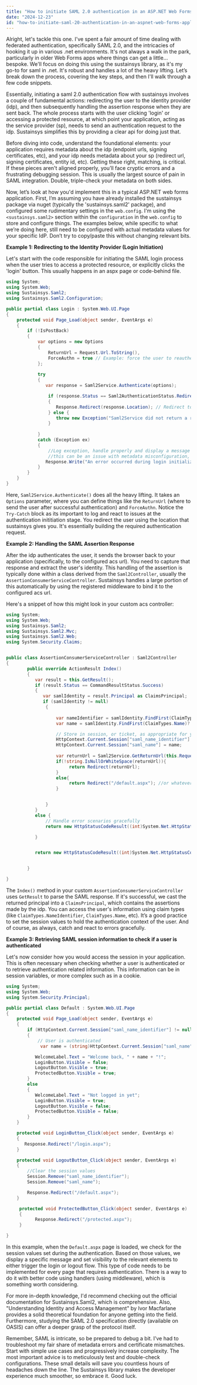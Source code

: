 ```yaml
---
title: "How to initiate SAML 2.0 authentication in an ASP.NET Web Forms application using Sustainsys?"
date: "2024-12-23"
id: "how-to-initiate-saml-20-authentication-in-an-aspnet-web-forms-application-using-sustainsys"
---
```


Alright, let's tackle this one. I've spent a fair amount of time dealing with federated authentication, specifically SAML 2.0, and the intricacies of hooking it up in various .net environments. It's not always a walk in the park, particularly in older Web Forms apps where things can get a little… bespoke. We'll focus on doing this using the sustainsys library, as it's my go-to for saml in .net. It's robust and handles a lot of the heavy lifting. Let’s break down the process, covering the key steps, and then I'll walk through a few code snippets.

Essentially, initiating a saml 2.0 authentication flow with sustainsys involves a couple of fundamental actions: redirecting the user to the identity provider (idp), and then subsequently handling the assertion response when they are sent back. The whole process starts with the user clicking 'login' or accessing a protected resource, at which point your application, acting as the service provider (sp), needs to send an authentication request to the idp. Sustainsys simplifies this by providing a clear api for doing just that.

Before diving into code, understand the foundational elements: your application requires metadata about the idp (endpoint urls, signing certificates, etc), and your idp needs metadata about your sp (redirect url, signing certificates, entity id, etc). Getting these right, matching, is critical. If these pieces aren't aligned properly, you’ll face cryptic errors and a frustrating debugging session. This is usually the largest source of pain in SAML integration. Double, triple-check your metadata on both sides.

Now, let’s look at how you'd implement this in a typical ASP.NET web forms application. First, I’m assuming you have already installed the sustainsys package via nuget (typically the 'sustainsys.saml2' package), and configured some rudimentary settings in the `web.config`. I'm using the `<sustainsys.saml2>` section within the `configuration` in the `web.config` to store and configure things. The examples below, while specific to what we’re doing here, still need to be configured with actual metadata values for your specific IdP. Don’t try to copy/paste this without changing relevant bits.

**Example 1: Redirecting to the Identity Provider (Login Initiation)**

Let's start with the code responsible for initiating the SAML login process when the user tries to access a protected resource, or explicitly clicks the 'login' button. This usually happens in an aspx page or code-behind file.

```csharp
using System;
using System.Web;
using Sustainsys.Saml2;
using Sustainsys.Saml2.Configuration;

public partial class Login : System.Web.UI.Page
{
    protected void Page_Load(object sender, EventArgs e)
    {
        if (!IsPostBack)
        {
            var options = new Options
            {
                ReturnUrl = Request.Url.ToString(),
                ForceAuthn = true // Example: force the user to reauthenticate on every login
            };
            
            try
            {
               var response = Saml2Service.Authenticate(options);

                if (response.Status == Saml2AuthenticationStatus.Redirect)
                {
                   Response.Redirect(response.Location); // Redirect to IDP
                } else {
                   throw new Exception("Saml2Service did not return a redirect");
                }
               
            }
            catch (Exception ex)
            {
                //Log exception, handle properly and display a message for the user
                //this can be an issue with metadata misconfiguration, for instance
               Response.Write("An error occurred during login initialization: " + ex.Message);
            }
        }
    }
}
```

Here, `Saml2Service.Authenticate()` does all the heavy lifting. It takes an `Options` parameter, where you can define things like the `ReturnUrl` (where to send the user after successful authentication) and `ForceAuthn`. Notice the `Try-Catch` block as its important to log and react to issues at the authentication inititiation stage. You redirect the user using the location that sustainsys gives you. It's essentially building the required authentication request.

**Example 2: Handling the SAML Assertion Response**

After the idp authenticates the user, it sends the browser back to your application (specifically, to the configured acs url). You need to capture that response and extract the user's identity. This handling of the assertion is typically done within a class derived from the `Saml2Controller`, usually the `AssertionConsumerServiceController`. Sustainsys handles a large portion of this automatically by using the registered middleware to bind it to the configured acs url.

Here's a snippet of how this might look in your custom acs controller:

```csharp
using System;
using System.Web;
using Sustainsys.Saml2;
using Sustainsys.Saml2.Mvc;
using Sustainsys.Saml2.Web;
using System.Security.Claims;


public class AssertionConsumerServiceController : Saml2Controller
{
        public override ActionResult Index()
        {
           var result = this.GetResult();
           if (result.Status == CommandResultStatus.Success)
           {
              var samlIdentity = result.Principal as ClaimsPrincipal;
              if (samlIdentity != null)
               {
                  
                   var nameIdentifier = samlIdentity.FindFirst(ClaimTypes.NameIdentifier)?.Value; // Example retrieval of a Name Identifier
                   var name = samlIdentity.FindFirst(ClaimTypes.Name)?.Value; // Example retrieval of a name

                   // Store in session, or ticket, as appropriate for your specific app. 
                   HttpContext.Current.Session["saml_name_identifier"] = nameIdentifier;
                   HttpContext.Current.Session["saml_name"] = name;
                   
                   var returnUrl = Saml2Service.GetReturnUrl(this.Request);
                   if(!string.IsNullOrWhiteSpace(returnUrl)){
                        return Redirect(returnUrl);
                   }
                   else{
                        return Redirect("/default.aspx"); //or whatever the default is when no returnUrl was sent
                   }


               }
           }
           else {
               // Handle error scenarios gracefully
               return new HttpStatusCodeResult((int)System.Net.HttpStatusCode.InternalServerError, "Saml authentication failed");

           }


           return new HttpStatusCodeResult((int)System.Net.HttpStatusCode.InternalServerError, "Invalid controller handling");


        }

}
```

The `Index()` method in your custom `AssertionConsumerServiceController` uses `GetResult` to parse the SAML response. If it's successful, we cast the returned principal into a `ClaimsPrincipal`, which contains the assertions made by the idp. You can access the user's information using claim types (like `ClaimTypes.NameIdentifier`, `ClaimTypes.Name`, etc). It’s a good practice to set the session values to hold the authentication context of the user. And of course, as always, catch and react to errors gracefully.

**Example 3: Retrieving SAML session information to check if a user is authenticated**

Let's now consider how you would access the session in your application. This is often necessary when checking whether a user is authenticated or to retrieve authentication related information. This information can be in session variables, or more complex such as in a cookie.

```csharp
using System;
using System.Web;
using System.Security.Principal;

public partial class Default : System.Web.UI.Page
{
    protected void Page_Load(object sender, EventArgs e)
    {
        if (HttpContext.Current.Session["saml_name_identifier"] != null)
        {
            // User is authenticated
             var name = (string)HttpContext.Current.Session["saml_name"];

           WelcomeLabel.Text = "Welcome back, " + name + "!";
           LoginButton.Visible = false;
           LogoutButton.Visible = true;
           ProtectedButton.Visible = true;
        }
        else
        {
           WelcomeLabel.Text = "Not logged in yet";
           LoginButton.Visible = true;
           LogoutButton.Visible = false;
           ProtectedButton.Visible = false;
        }
    }

    protected void LoginButton_Click(object sender, EventArgs e)
    {
       Response.Redirect("/login.aspx");
    }

    protected void LogoutButton_Click(object sender, EventArgs e)
    {
        //Clear the session values
        Session.Remove("saml_name_identifier");
        Session.Remove("saml_name");

        Response.Redirect("/default.aspx");
    }

     protected void ProtectedButton_Click(object sender, EventArgs e)
     {
           Response.Redirect("/protected.aspx");
     }

}
```

In this example, when the `Default.aspx` page is loaded, we check for the session values set during the authentication. Based on those values, we display a specific message and set visibility to the relevant elements to either trigger the login or logout flow. This type of code needs to be implemented for every page that requires authentication. There is a way to do it with better code using handlers (using middleware), which is something worth considering.

For more in-depth knowledge, I'd recommend checking out the official documentation for Sustainsys.Saml2, which is comprehensive. Also, "Understanding Identity and Access Management" by Ivor Macfarlane provides a solid theoretical foundation for anyone getting into the field. Furthermore, studying the SAML 2.0 specification directly (available on OASIS) can offer a deeper grasp of the protocol itself.

Remember, SAML is intricate, so be prepared to debug a bit. I’ve had to troubleshoot my fair share of metadata errors and certificate mismatches. Start with simple use cases and progressively increase complexity. The most important advice is to meticulously test and double-check configurations. These small details will save you countless hours of headaches down the line. The Sustainsys library makes the developer experience much smoother, so embrace it. Good luck.
